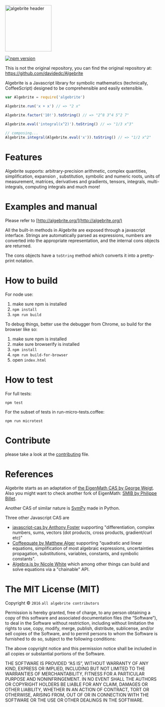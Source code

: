 <img src="https://raw.githubusercontent.com/davidedc/Algebrite/941de5515ec57baee3f5d2bacbd4db2ee382c461/readme-images/algebrite-logo-for-readme.png" width="150px" alt="algebrite header"/>

[![npm version](https://badge.fury.io/js/algebrite.svg)](https://badge.fury.io/js/algebrite)

This is not the original repository, you can find the original repository at:
https://github.com/davidedc/Algebrite

Algebrite is a Javascript library for symbolic mathematics (technically, CoffeeScript) designed to be comprehensible and easily extensible.


```js
var Algebrite = require('algebrite')

Algebrite.run('x + x') // => "2 x"

Algebrite.factor('10!').toString() // => "2^8 3^4 5^2 7"

Algebrite.eval('integral(x^2)').toString() // => "1/3 x^3"

// composing...
Algebrite.integral(Algebrite.eval('x')).toString() // => "1/2 x^2"
```

# Features

Algebrite supports: arbitrary-precision arithmetic, complex quantities, simplification, expansion , substitution, symbolic and numeric roots, units of measurement, matrices, derivatives and gradients, tensors, integrals, multi-integrals, computing integrals and much more!

# Examples and manual

Please refer to [http://algebrite.org/](http://algebrite.org/)

All the built-in methods in Algebrite are exposed through a javascript interface. Strings are automatically parsed as expressions, numbers are converted into the appropriate representation, and the internal cons objects are returned. 

The cons objects have a `toString` method which converts it into a pretty-print notation.

# How to build

For node use:

1. make sure npm is installed
2. ```npm install```
3. ```npm run build```

To debug things, better use the debugger from Chrome, so build for the browser like so:

1. make sure npm is installed
2. make sure browserify is installed
3. ```npm install```
4. ```npm run build-for-browser```
5. open ```index.html```

# How to test

For full tests:

```
npm test
```

For the subset of tests in run-micro-tests.coffee:

```
npm run microtest
```

# Contribute
please take a look at the [contributing](https://github.com/davidedc/Algebrite/blob/master/contributing.md) file.

# References

Algebrite starts as an adaptation of [the EigenMath CAS by George Weigt](http://eigenmath.sourceforge.net/Eigenmath.pdf). Also you might want to check another fork of EigenMath: [SMIB by Philippe Billet](http://smib.sourceforge.net/).

Another CAS of similar nature is [SymPy](http://www.sympy.org/en/index.html) made in Python.

Three other Javascript CAS are

* [javascript-cas by Anthony Foster](https://github.com/aantthony/javascript-cas) supporting "differentiation, complex numbers, sums, vectors (dot products, cross products, gradient/curl etc)"
* [Coffeequate by Matthew Alger](http://coffeequate.readthedocs.org/) supporting "quadratic and linear equations, simplification of most algebraic expressions, uncertainties propagation, substitutions, variables, constants, and symbolic constants".
* [Algebra.js by Nicole White](http://algebra.js.org) which among other things can build and solve equations via a "chainable" API.


# The MIT License (MIT)

Copyright © `2016` `all algebrite contributors`

Permission is hereby granted, free of charge, to any person
obtaining a copy of this software and associated documentation
files (the “Software”), to deal in the Software without
restriction, including without limitation the rights to use,
copy, modify, merge, publish, distribute, sublicense, and/or sell
copies of the Software, and to permit persons to whom the
Software is furnished to do so, subject to the following
conditions:

The above copyright notice and this permission notice shall be
included in all copies or substantial portions of the Software.

THE SOFTWARE IS PROVIDED “AS IS”, WITHOUT WARRANTY OF ANY KIND,
EXPRESS OR IMPLIED, INCLUDING BUT NOT LIMITED TO THE WARRANTIES
OF MERCHANTABILITY, FITNESS FOR A PARTICULAR PURPOSE AND
NONINFRINGEMENT. IN NO EVENT SHALL THE AUTHORS OR COPYRIGHT
HOLDERS BE LIABLE FOR ANY CLAIM, DAMAGES OR OTHER LIABILITY,
WHETHER IN AN ACTION OF CONTRACT, TORT OR OTHERWISE, ARISING
FROM, OUT OF OR IN CONNECTION WITH THE SOFTWARE OR THE USE OR
OTHER DEALINGS IN THE SOFTWARE.
